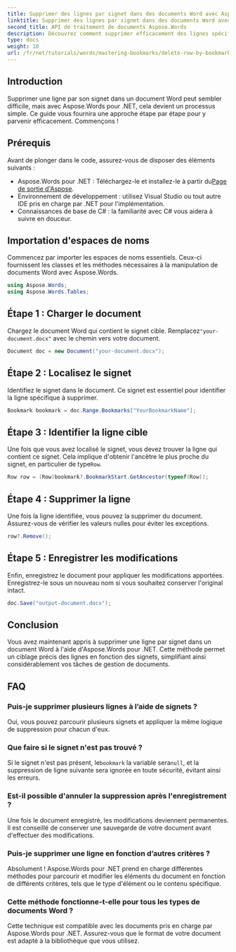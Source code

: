 ```yaml
---
title: Supprimer des lignes par signet dans des documents Word avec Aspose.Words pour .NET
linktitle: Supprimer des lignes par signet dans des documents Word avec Aspose.Words pour .NET
second_title: API de traitement de documents Aspose.Words
description: Découvrez comment supprimer efficacement des lignes spécifiques dans des documents Word en utilisant des signets avec Aspose.Words pour .NET. Ce guide étape par étape couvre le chargement de documents.
type: docs
weight: 10
url: /fr/net/tutorials/words/mastering-bookmarks/delete-row-by-bookmark-word-documents/
---
```

## Introduction

Supprimer une ligne par son signet dans un document Word peut sembler difficile, mais avec Aspose.Words pour .NET, cela devient un processus simple. Ce guide vous fournira une approche étape par étape pour y parvenir efficacement. Commençons !

## Prérequis

Avant de plonger dans le code, assurez-vous de disposer des éléments suivants :

-  Aspose.Words pour .NET : Téléchargez-le et installez-le à partir du[Page de sortie d'Aspose](https://releases.aspose.com/words/net/).
- Environnement de développement : utilisez Visual Studio ou tout autre IDE pris en charge par .NET pour l'implémentation.
- Connaissances de base de C# : la familiarité avec C# vous aidera à suivre en douceur.

## Importation d'espaces de noms

Commencez par importer les espaces de noms essentiels. Ceux-ci fournissent les classes et les méthodes nécessaires à la manipulation de documents Word avec Aspose.Words.

```csharp
using Aspose.Words;
using Aspose.Words.Tables;
```

## Étape 1 : Charger le document

 Chargez le document Word qui contient le signet cible. Remplacez`"your-document.docx"` avec le chemin vers votre document.

```csharp
Document doc = new Document("your-document.docx");
```

## Étape 2 : Localisez le signet

Identifiez le signet dans le document. Ce signet est essentiel pour identifier la ligne spécifique à supprimer.

```csharp
Bookmark bookmark = doc.Range.Bookmarks["YourBookmarkName"];
```

## Étape 3 : Identifier la ligne cible

 Une fois que vous avez localisé le signet, vous devez trouver la ligne qui contient ce signet. Cela implique d'obtenir l'ancêtre le plus proche du signet, en particulier de type`Row`.

```csharp
Row row = (Row)bookmark?.BookmarkStart.GetAncestor(typeof(Row));
```

## Étape 4 : Supprimer la ligne

Une fois la ligne identifiée, vous pouvez la supprimer du document. Assurez-vous de vérifier les valeurs nulles pour éviter les exceptions.

```csharp
row?.Remove();
```

## Étape 5 : Enregistrer les modifications

Enfin, enregistrez le document pour appliquer les modifications apportées. Enregistrez-le sous un nouveau nom si vous souhaitez conserver l'original intact.

```csharp
doc.Save("output-document.docx");
```

## Conclusion

Vous avez maintenant appris à supprimer une ligne par signet dans un document Word à l'aide d'Aspose.Words pour .NET. Cette méthode permet un ciblage précis des lignes en fonction des signets, simplifiant ainsi considérablement vos tâches de gestion de documents.

## FAQ

### Puis-je supprimer plusieurs lignes à l’aide de signets ?

Oui, vous pouvez parcourir plusieurs signets et appliquer la même logique de suppression pour chacun d'eux.

### Que faire si le signet n'est pas trouvé ?

 Si le signet n'est pas présent, le`bookmark` la variable sera`null`, et la suppression de ligne suivante sera ignorée en toute sécurité, évitant ainsi les erreurs.

### Est-il possible d'annuler la suppression après l'enregistrement ?

Une fois le document enregistré, les modifications deviennent permanentes. Il est conseillé de conserver une sauvegarde de votre document avant d'effectuer des modifications.

### Puis-je supprimer une ligne en fonction d’autres critères ?

Absolument ! Aspose.Words pour .NET prend en charge différentes méthodes pour parcourir et modifier les éléments du document en fonction de différents critères, tels que le type d'élément ou le contenu spécifique.

### Cette méthode fonctionne-t-elle pour tous les types de documents Word ?

Cette technique est compatible avec les documents pris en charge par Aspose.Words pour .NET. Assurez-vous que le format de votre document est adapté à la bibliothèque que vous utilisez.